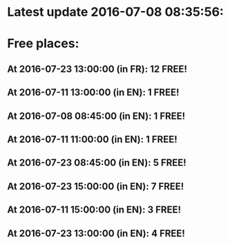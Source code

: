 # Latest update 2016-07-08 08:35:56:
# Free places:
## At 2016-07-23 13:00:00 (in FR): 12 FREE!
## At 2016-07-11 13:00:00 (in EN): 1 FREE!
## At 2016-07-08 08:45:00 (in EN): 1 FREE!
## At 2016-07-11 11:00:00 (in EN): 1 FREE!
## At 2016-07-23 08:45:00 (in EN): 5 FREE!
## At 2016-07-23 15:00:00 (in EN): 7 FREE!
## At 2016-07-11 15:00:00 (in EN): 3 FREE!
## At 2016-07-23 13:00:00 (in EN): 4 FREE!
